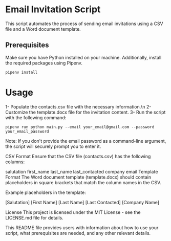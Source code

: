 # Email Invitation Script

This script automates the process of sending email invitations using a CSV file and a Word document template.

## Prerequisites

Make sure you have Python installed on your machine. Additionally, install the required packages using Pipenv.

```
pipenv install
```
# Usage

1- Populate the contacts.csv file with the necessary information.\n
2- Customize the template.docx file for the invitation content.
3- Run the script with the following command:
```
pipenv run python main.py --email your_email@gmail.com --password your_email_password
```
Note: If you don't provide the email password as a command-line argument, the script will securely prompt you to enter it.

CSV Format
Ensure that the CSV file (contacts.csv) has the following columns:

salutation
first_name
last_name
last_contacted
company
email
Template Format
The Word document template (template.docx) should contain placeholders in square brackets that match the column names in the CSV.

Example placeholders in the template:

[Salutation]
[First Name]
[Last Name]
[Last Contacted]
[Company Name]

License
This project is licensed under the MIT License - see the LICENSE.md file for details.

This README file provides users with information about how to use your script, what prerequisites are needed, and any other relevant details.
